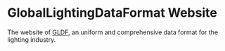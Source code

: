 # GlobalLightingDataFormat Website

The website of [GLDF](https://github.com/globallightingdata/gldf), an uniform and comprehensive data format for the lighting industry.
